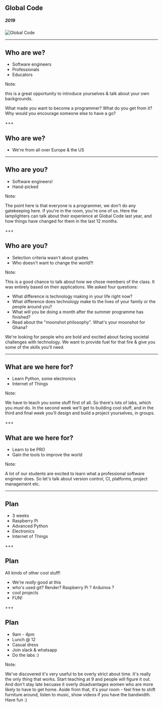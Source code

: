 ## Global Code
##### 2019
![Global Code](/assets/img/GC_Logo_artwork_RGB-LOGO_colour_SMALL.png)

---
## Who are we?
* Software engineers
* Professionals
* Educators

Note:

this is a great opportunity to introduce yourselves & talk about your own backgrounds.

What made you want to become a programmer? What do you get from it? Why would you encourage someone else to have a go?

+++
## Who are we?
* We're from all over Europe & the US

---
## Who are you?
* Software engineers!
* Hand-picked

Note:

The point here is that everyone is a programmer, we don't do any gatekeeping here. If you're in the room, you're one of us. Here the lamplighters can talk about their experience at Global Code last year, and how things have changed for them in the last 12 months.

+++
## Who are you?
* Selection criteria wasn't about grades
* Who doesn't want to change the world?!

Note:

This is a good chance to talk about how we chose members of the class. It was entirely based on their applications. We asked four questions:

* What difference is technology making in your life right now?
* What difference does technology make to the lives of your family or the people around you?
* What will you be doing a month after the summer programme has finished?
* Read about the "moonshot philosophy". What's your moonshot for Ghana?

We're looking for people who are bold and excited about facing societal challenges with technology. We want to provide fuel for that fire & give you some of the skills you'll need.

---
## What are we here for?
* Learn Python, some electronics
* Internet of Things

Note:

We have to teach you some stuff first of all. So there's lots of labs, which you *must* do. In the second week we'll get to building cool stuff, and in the third and final week you'll design and build a project yourselves, in groups.

+++
## What are we here for?
* Learn to be PRO
* Gain the tools to improve the world

Note:

A lot of our students are excited to learn what a professional software engineer does. So let's talk about version control, CI, platforms, project management etc.

---
## Plan
* 3 weeks
* Raspberry Pi
* Advanced Python
* Electronics
* Internet of Things

+++
## Plan
All kinds of other cool stuff!
* We're *really* good at this
* who's used git? Render? Raspberry Pi ? Arduinos ?
* cool projects
* FUN!

+++
## Plan
* 9am - 4pm
* Lunch @ 12
* Casual dress
* Join slack & whatsapp
* Do the labs :)

Note:

We've discovered it's very useful to be overly strict about time. It's really the only thing that works. Start teaching at 9 and people will figure it out. And don't stay late becuase it overly disadvantages women who are more likely to have to get home. Aside from that, it's your room - feel free to shift furniture around, listen to music, show videos if you have the bandwidth. Have fun :)